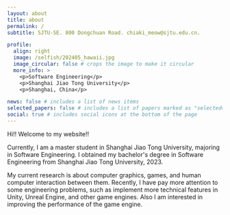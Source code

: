 ```yaml
---
layout: about
title: about
permalink: /
subtitle: SJTU-SE. 800 Dongchuan Road. chiaki_meow@sjtu.edu.cn. 

profile:
  align: right
  image: /selfish/202405_hawaii.jpg
  image_circular: false # crops the image to make it circular
  more_info: >
    <p>Software Engineering</p>
    <p>Shanghai Jiao Tong University</p>
    <p>Shanghai, China</p>

news: false # includes a list of news items
selected_papers: false # includes a list of papers marked as "selected={true}"
social: true # includes social icons at the bottom of the page
---
```


Hi!! Welcome to my website!!

Currently, I am a master student in Shanghai Jiao Tong University, majoring
in Software Engineering. I obtained my bachelor's degree in Software Engineering from Shanghai Jiao Tong University, 2023.

My current research is about computer graphics, games, and human computer interaction between them. Recently,
I have pay more attention to some engineering problems, such as implement more 
technical features in Unity, Unreal Engine, and other game engines. Also I am interested in improving the performance of the game engine.
